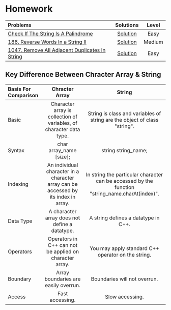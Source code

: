 # Homework

|  Problems  |  Solutions  |  Level  |
|:-----------|:-----------:|:-------:|
|  [Check If The String Is A Palindrome](https://www.codingninjas.com/studio/problems/check-if-the-string-is-a-palindrome_1062633)  |  [Solution](https://github.com/kishanrajput23/Love-Babbar-CPP-DSA-Course/blob/main/Lectures/Lecture_22/Homework/check_if_the_string_is_a_palindrome.cpp)  |  Easy  |
|  [186. Reverse Words In a String II](https://leetcode.com/problems/reverse-words-in-a-string-ii/)  |  [Solution](https://github.com/kishanrajput23/Love-Babbar-CPP-DSA-Course/blob/main/Lectures/Lecture_22/Homework/186.cpp)  |  Medium  |
|  [1047. Remove All Adjacent Duplicates In String](https://leetcode.com/problems/remove-all-adjacent-duplicates-in-string/)  |  [Solution](https://github.com/kishanrajput23/Love-Babbar-CPP-DSA-Course/blob/main/Lectures/Lecture_22/Homework/1047.cpp)  |  Easy  |

## Key Difference Between Chracter Array & String

|  Basis For Comparison  |  Chracter Array  |  String  |
|:-----------|:-----------:|:-------:|
|  Basic  |  Character array is collection of variables, of character data type.  |  String is class and variables of string are the object of class "string".  |
|  Syntax  |  char array_name [size];  |  string string_name;  |
|  Indexing  |  An individual character in a character array can be accessed by its index in array.  |  In string the particular character can be accessed by the function "string_name.charAt(index)".  |
|  Data Type  |  A character array does not define a datatype.  |  A string defines a datatype in C++.  |
|  Operators  |  Operators in C++ can not be applied on character array.  |  You may apply standard C++ operator on the string.  |
|  Boundary  |  Array boundaries are easily overrun.  |  Boundaries will not overrun.  |
|  Access  |  Fast accessing.  |  Slow accessing.  |
